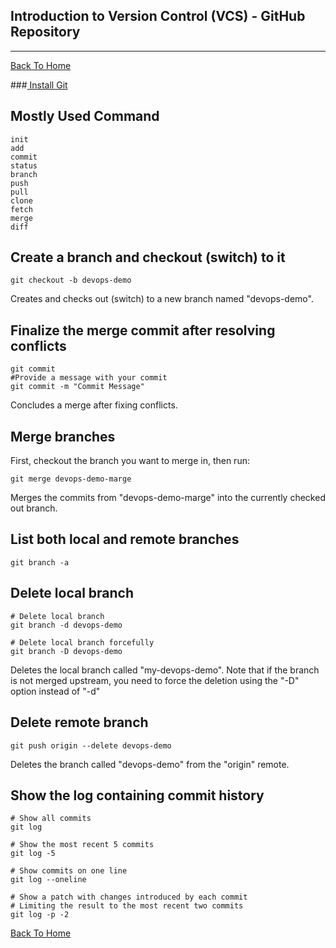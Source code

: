 Introduction to Version Control (VCS) - GitHub Repository
---
---
[ Back To Home ](../README.md)

###[ Install Git ](https://git-scm.com/download/linux) 


## Mostly Used Command

    init
    add
    commit
    status
    branch
    push
    pull
    clone
    fetch
    merge
    diff


## Create a branch and checkout (switch) to it


    git checkout -b devops-demo
Creates and checks out (switch) to a new branch named "devops-demo".

## Finalize the merge commit after resolving conflicts
    git commit
    #Provide a message with your commit
    git commit -m "Commit Message"
Concludes a merge after fixing conflicts.


## Merge branches
First, checkout the branch you want to merge in, then run:

    git merge devops-demo-marge
Merges the commits from "devops-demo-marge" into the currently checked out branch.


## List both local and remote branches
    git branch -a

## Delete local branch

    # Delete local branch
    git branch -d devops-demo

    # Delete local branch forcefully
    git branch -D devops-demo
Deletes the local branch called "my-devops-demo". Note that if the branch is not merged upstream, you need to force the deletion using the "-D" option instead of "-d"



## Delete remote branch
    git push origin --delete devops-demo
Deletes the branch called "devops-demo" from the "origin" remote.


## Show the log containing commit history
    # Show all commits
    git log
    
    # Show the most recent 5 commits
    git log -5
    
    # Show commits on one line
    git log --oneline
    
    # Show a patch with changes introduced by each commit
    # Limiting the result to the most recent two commits
    git log -p -2



[ Back To Home ](../README.md)




